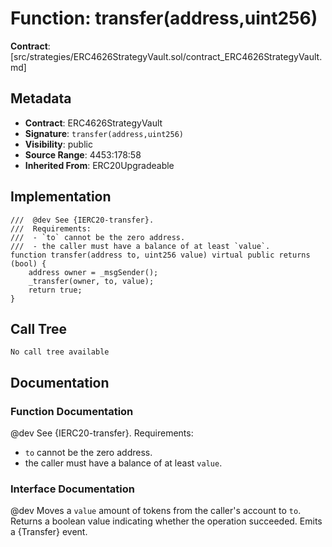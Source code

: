 # Function: transfer(address,uint256)

**Contract**: [src/strategies/ERC4626StrategyVault.sol/contract_ERC4626StrategyVault.md]

## Metadata

- **Contract**: ERC4626StrategyVault
- **Signature**: `transfer(address,uint256)`
- **Visibility**: public
- **Source Range**: 4453:178:58
- **Inherited From**: ERC20Upgradeable

## Implementation

```solidity
///  @dev See {IERC20-transfer}.
///  Requirements:
///  - `to` cannot be the zero address.
///  - the caller must have a balance of at least `value`.
function transfer(address to, uint256 value) virtual public returns (bool) {
    address owner = _msgSender();
    _transfer(owner, to, value);
    return true;
}
```

## Call Tree

```
No call tree available
```

## Documentation

### Function Documentation

 @dev See {IERC20-transfer}.
 Requirements:
 - `to` cannot be the zero address.
 - the caller must have a balance of at least `value`.

### Interface Documentation

 @dev Moves a `value` amount of tokens from the caller's account to `to`.
 Returns a boolean value indicating whether the operation succeeded.
 Emits a {Transfer} event.
